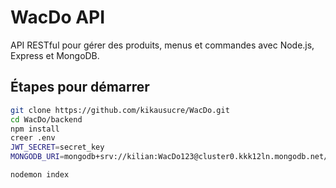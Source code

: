 # WacDo API

API RESTful pour gérer des produits, menus et commandes avec Node.js, Express et MongoDB.

## Étapes pour démarrer

```bash
git clone https://github.com/kikausucre/WacDo.git
cd WacDo/backend
npm install
creer .env
JWT_SECRET=secret_key
MONGODB_URI=mongodb+srv://kilian:WacDo123@cluster0.kkk12ln.mongodb.net/?retryWrites=true&w=majority&appName=Cluster0

nodemon index


